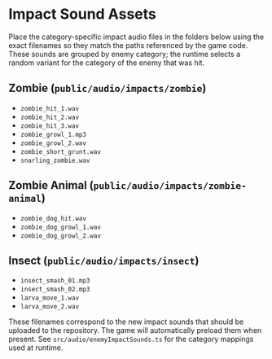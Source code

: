 # Impact Sound Assets

Place the category-specific impact audio files in the folders below using the exact filenames so they match the paths referenced by the game code. These sounds are grouped by enemy category; the runtime selects a random variant for the category of the enemy that was hit.

## Zombie (`public/audio/impacts/zombie`)
- `zombie_hit_1.wav`
- `zombie_hit_2.wav`
- `zombie_hit_3.wav`
- `zombie_growl_1.mp3`
- `zombie_growl_2.wav`
- `zombie_short_grunt.wav`
- `snarling_zombie.wav`

## Zombie Animal (`public/audio/impacts/zombie-animal`)
- `zombie_dog_hit.wav`
- `zombie_dog_growl_1.wav`
- `zombie_dog_growl_2.wav`

## Insect (`public/audio/impacts/insect`)
- `insect_smash_01.mp3`
- `insect_smash_02.mp3`
- `larva_move_1.wav`
- `larva_move_2.wav`

These filenames correspond to the new impact sounds that should be uploaded to the repository. The game will automatically preload them when present. See `src/audio/enemyImpactSounds.ts` for the category mappings used at runtime.
